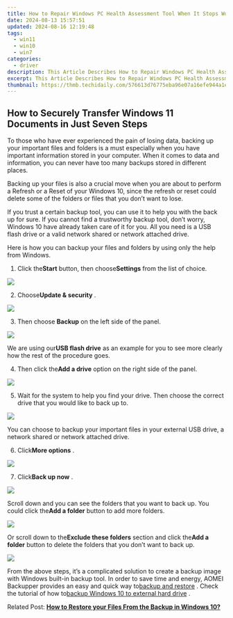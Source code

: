 ```yaml
---
title: How to Repair Windows PC Health Assessment Tool When It Stops Working
date: 2024-08-13 15:57:51
updated: 2024-08-16 12:19:48
tags:
  - win11
  - win10
  - win7
categories:
  - driver
description: This Article Describes How to Repair Windows PC Health Assessment Tool When It Stops Working
excerpt: This Article Describes How to Repair Windows PC Health Assessment Tool When It Stops Working
thumbnail: https://thmb.techidaily.com/576613d76775eba96e07a16efe944a1e36820bdf585d7f2830fda9d8a084962a.jpg
---
```


## How to Securely Transfer Windows 11 Documents in Just Seven Steps

To those who have ever experienced the pain of losing data, backing up your important files and folders is a must especially when you have important information stored in your computer. When it comes to data and information, you can never have too many backups stored in different places.

 Backing up your files is also a crucial move when you are about to perform a Refresh or a Reset of your Windows 10, since the refresh or reset could delete some of the folders or files that you don’t want to lose.

 If you trust a certain backup tool, you can use it to help you with the back up for sure. If you cannot find a trustworthy backup tool, don’t worry, Windows 10 have already taken care of it for you. All you need is a USB flash drive or a valid network shared or network attached drive.

 Here is how you can backup your files and folders by using only the help from Windows.

 1) Click the**Start** button, then choose**Settings** from the list of choice.

![](https://images.drivereasy.com/wp-content/uploads/2016/08/start-settings-in-windows-10.jpg)

 2) Choose**Update & security** .

![](https://images.drivereasy.com/wp-content/uploads/2016/08/update-security.jpg)

3) Then choose **Backup** on the left side of the panel.

![](https://images.drivereasy.com/wp-content/uploads/2016/08/backup-in-update-security-in-windows-10.jpg)

 We are using our**USB flash drive** as an example for you to see more clearly how the rest of the procedure goes.

 4) Then click the**Add a drive** option on the right side of the panel.

![](https://images.drivereasy.com/wp-content/uploads/2016/08/add-a-drive-in-windows-10-backup.jpg)

 5) Wait for the system to help you find your drive. Then choose the correct drive that you would like to back up to.

![](https://images.drivereasy.com/wp-content/uploads/2016/08/searching-for-drives-in-windows-10.jpg)

 You can choose to backup your important files in your external USB drive, a network shared or network attached drive.

 6) Click**More options** .

![](https://images.drivereasy.com/wp-content/uploads/2016/08/more-options-in-backup-in-update-security-in-windows-10.png)

 7) Click**Back up now** .

![](https://images.drivereasy.com/wp-content/uploads/2016/08/back-up-now-in-update-security-in-windows-10.png)

 Scroll down and you can see the folders that you want to back up. You could click the**Add a folder** button to add more folders.

![](https://images.drivereasy.com/wp-content/uploads/2016/08/add-a-folder-in-backup.png)

 Or scroll down to the**Exclude these folders** section and click the**Add a folder** button to delete the folders that you don’t want to back up.

![](https://images.drivereasy.com/wp-content/uploads/2016/08/exclude-these-folders-in-backup-options.png)

 From the above steps, it’s a complicated solution to create a backup image with Windows built-in backup tool. In order to save time and energy, AOMEI Backupper provides an easy and quick way to[backup and restore](http://www.backup-utility.com/) . Check the tutorial of how to[backup Windows 10 to external hard drive](http://www.backup-utility.com/windows-10/backup-windows-10-to-external-hard-drive-0528.html) .

 Related Post:
**[How to Restore your Files From the Backup in Windows 10?](https://tools.techidaily.com/drivereasy/download/)**

<ins class="adsbygoogle"
     style="display:block"
     data-ad-format="autorelaxed"
     data-ad-client="ca-pub-7571918770474297"
     data-ad-slot="1223367746"></ins>



<ins class="adsbygoogle"
     style="display:block"
     data-ad-client="ca-pub-7571918770474297"
     data-ad-slot="8358498916"
     data-ad-format="auto"
     data-full-width-responsive="true"></ins>
